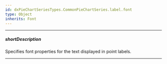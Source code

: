 ```yaml
---
id: dxPieChartSeriesTypes.CommonPieChartSeries.label.font
type: Object
inherits: Font
---
```

---
##### shortDescription
Specifies font properties for the text displayed in point labels.

---
